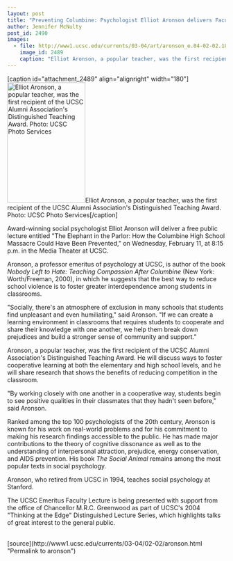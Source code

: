 ```yaml
---
layout: post
title: "Preventing Columbine: Psychologist Elliot Aronson delivers Faculty Emeritus Lecture February 11"
author: Jennifer McNulty
post_id: 2490
images:
  - file: http://www1.ucsc.edu/currents/03-04/art/aronson_e.04-02-02.180.jpg
    image_id: 2489
    caption: "Elliot Aronson, a popular teacher, was the first recipient of the UCSC Alumni Association's Distinguished Teaching Award. Photo: UCSC Photo Services"
---
```


[caption id="attachment_2489" align="alignright" width="180"]<a href="http://localhost/mysite/wp-content/uploads/2004/02/aronson_e.04-02-02.180.jpg"><img class="size-full wp-image-2489" src="http://localhost/mysite/wp-content/uploads/2004/02/aronson_e.04-02-02.180.jpg" alt="Elliot Aronson, a popular teacher, was the first recipient of the UCSC Alumni Association's Distinguished Teaching Award. Photo: UCSC Photo Services" width="180" height="276" /></a>Elliot Aronson, a popular teacher, was the first recipient of the UCSC Alumni Association's Distinguished Teaching Award. Photo: UCSC Photo Services[/caption]
<p>
  Award-winning social psychologist Elliot Aronson will deliver a free public lecture entitled "The Elephant in the Parlor: How the Columbine High School Massacre Could Have Been Prevented," on Wednesday, February 11, at 8:15 p.m. in the Media Theater at UCSC.
</p>
<p>
  Aronson, a professor emeritus of psychology at UCSC, is author of the book <i>Nobody Left to Hate: Teaching Compassion After Columbine</i> (New York: Worth/Freeman, 2000), in which he suggests that the best way to reduce school violence is to foster greater interdependence among students in classrooms.<br>
</p>
<p>
  "Socially, there's an atmosphere of exclusion in many schools that students find unpleasant and even humiliating," said Aronson. "If we can create a learning environment in classrooms that requires students to cooperate and share their knowledge with one another, we help them break down prejudices and build a stronger sense of community and support."<br>
</p>
<p>
  Aronson, a popular teacher, was the first recipient of the UCSC Alumni Association's Distinguished Teaching Award. He will discuss ways to foster cooperative learning at both the elementary and high school levels, and he will share research that shows the benefits of reducing competition in the classroom.
</p>
<p>
  "By working closely with one another in a cooperative way, students begin to see positive qualities in their classmates that they hadn't seen before," said Aronson.<br>
</p>
<p>
  Ranked among the top 100 psychologists of the 20th century, Aronson is known for his work on real-world problems and for his commitment to making his research findings accessible to the public. He has made major contributions to the theory of cognitive dissonance as well as to the understanding of interpersonal attraction, prejudice, energy conservation, and AIDS prevention. His book <i>The Social Animal</i> remains among the most popular texts in social psychology.<br>
</p>
<p>
  Aronson, who retired from UCSC in 1994, teaches social psychology at Stanford.
</p>
<p>
  The UCSC Emeritus Faculty Lecture is being presented with support from the office of Chancellor M.R.C. Greenwood as part of UCSC's 2004 "Thinking at the Edge" Distinguished Lecture Series, which highlights talks of great interest to the general public.<br>
  <br>
</p>
[source](http://www1.ucsc.edu/currents/03-04/02-02/aronson.html "Permalink to aronson")
